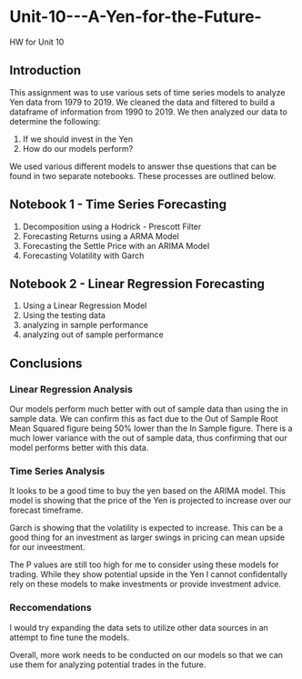 # Unit-10---A-Yen-for-the-Future-
HW for Unit 10


## Introduction

This assignment was to use various sets of time series models to analyze Yen data from 1979 to 2019. We cleaned the data and filtered to build a dataframe of information from 1990 to 2019. We then analyzed our data to determine the following:

1. If we should invest in the Yen 
2. How do our models perform?

We used various different models to answer thse questions that can be found in two separate notebooks. These processes are outlined below.

## Notebook 1 - Time Series Forecasting

1. Decomposition using a Hodrick - Prescott Filter
2. Forecasting Returns using a ARMA Model
3. Forecasting the Settle Price with an ARIMA Model
4. Forecasting Volatility with Garch



## Notebook 2 - Linear Regression Forecasting

1. Using a Linear Regression Model
2. Using the testing data
3. analyzing in sample performance
4. analyzing out of sample performance


## Conclusions

### Linear Regression Analysis
Our models perform much better with out of sample data than using the in sample data. We can confirm this as fact due to the Out of Sample Root Mean Squared figure being 50% lower than the In Sample figure. There is a much lower variance with the out of sample data, thus confirming that our model performs better with this data.

### Time Series Analysis
It looks to be a good time to buy the yen based on the ARIMA model. This model is showing that the price of the Yen is projected to increase over our forecast timeframe.

Garch is showing that the volatility is expected to increase. This can be a good thing for an investment as larger swings in pricing can mean upside for our inveestment.

The P values are still too high for me to consider using these models for trading. While they show potential upside in the Yen I cannot confidentally rely on these models to make investments or provide investment advice. 

### Reccomendations 
I would try expanding the data sets to utilize other data sources in an attempt to fine tune the models. 

Overall, more work needs to be conducted on our models so that we can use them for analyzing potential trades in the future.
